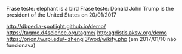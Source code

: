 Frase teste: elephant is a bird
Frase teste: Donald John Trump is the president of the United States on 20/01/2017

<http://dbpedia-spotlight.github.io/demo/>
<https://tagme.d4science.org/tagme/>
<http:agdistis.aksw.org/demo>
<https://orion.tw.rpi.edu/~zhengj3/wod/wikify.php> (em 2017/01/10 não funcionava)

